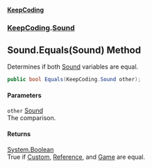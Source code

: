 #### [KeepCoding](index.md 'index')
### [KeepCoding](KeepCoding.md 'KeepCoding').[Sound](KeepCoding_Sound.md 'KeepCoding.Sound')
## Sound.Equals(Sound) Method
Determines if both [Sound](KeepCoding_Sound.md 'KeepCoding.Sound') variables are equal.  
```csharp
public bool Equals(KeepCoding.Sound other);
```
#### Parameters
<a name='KeepCoding_Sound_Equals(KeepCoding_Sound)_other'></a>
`other` [Sound](KeepCoding_Sound.md 'KeepCoding.Sound')  
The comparison.
  
#### Returns
[System.Boolean](https://docs.microsoft.com/en-us/dotnet/api/System.Boolean 'System.Boolean')  
True if [Custom](KeepCoding_Sound_Custom.md 'KeepCoding.Sound.Custom'), [Reference](KeepCoding_Sound_Reference.md 'KeepCoding.Sound.Reference'), and [Game](KeepCoding_Sound_Game.md 'KeepCoding.Sound.Game') are equal.
